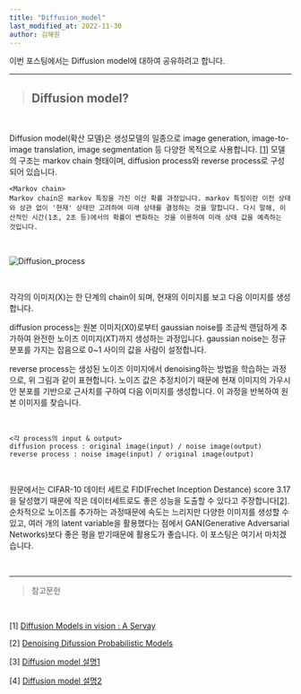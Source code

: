 ```yaml
---
title: "Diffusion_model"
last_modified_at: 2022-11-30
author: 김혜원
---
```


이번 포스팅에서는 Diffusion model에 대하여 공유하려고 합니다.


---

>## Diffusion model?

&nbsp;

Diffusion model(확산 모델)은 생성모델의 일종으로 image generation, image-to-image translation, image segmentation 등 다양한 목적으로 사용합니다. [[1]](https://arxiv.org/abs/2209.04747) 모델의 구조는 markov chain 형태이며, diffusion process와 reverse process로 구성되어 있습니다.

    <Markov chain>
    Markov chain은 markov 특징을 가진 이산 확률 과정입니다. markov 특징이란 이전 상태와 상관 없이 '현재' 상태만 고려하여 미래 상태를 결정하는 것을 말합니다. 다시 말해, 이산적인 시간(1초, 2초 등)에서의 확률이 변화하는 것을 이용하여 미래 상태 값을 예측하는 것입니다.
&nbsp;

![Diffusion_process](https://img1.daumcdn.net/thumb/R1280x0/?scode=mtistory2&fname=https%3A%2F%2Fblog.kakaocdn.net%2Fdn%2FvwAn1%2FbtrNwkjFAn3%2FAvT141LiMsckI2XpEZtYSK%2Fimg.png)

&nbsp;

 각각의 이미지(X)는 한 단계의 chain이 되며, 현재의 이미지를 보고 다음 이미지를 생성합니다. 
 
 diffusion process는 원본 이미지(X0)로부터 gaussian noise를 조금씩 랜덤하게 추가하여 완전한 노이즈 이미지(XT)까지 생성하는 과정입니다. gaussian noise는 정규분포를 가지는 잡음으로 0~1 사이의 값을 사람이 설정합니다.
 
reverse process는 생성된 노이즈 이미지에서 denoising하는 방법을 학습하는 과정으로, 위 그림과 같이 표현합니다. 노이즈 값은 추정치이기 때문에 현재 이미지의 가우시안 분포를 기반으로 근사치를 구하여 다음 이미지를 생성합니다. 이 과정을 반복하여 원본 이미지를 찾습니다.

&nbsp;

    <각 process의 input & output>
    diffusion process : original image(input) / noise image(output)
    reverse process : noise image(input) / original image(output)

&nbsp;


원문에서는 CIFAR-10 데이터 세트로 FID(Frechet Inception Destance) score 3.17을 달성했기 때문에 작은 데이터세트로도 좋은 성능을 도출할 수 있다고 주장합니다[[2]](https://arxiv.org/abs/2006.11239). 순차적으로 노이즈를 추가하는 과정때문에 속도는 느리지만 다양한 이미지를 생성할 수 있고, 여러 개의 latent variable을 활용했다는 점에서 GAN(Generative Adversarial Networks)보다 좋은 평을 받기때문에 활용도가 좋습니다. 이 포스팅은 여기서 마치겠습니다.

&nbsp;

---
> 참고문헌

&nbsp;

[1] [Diffusion Models in vision : A Servay](https://arxiv.org/abs/2209.04747)

[2] [Denoising Difussion Probabilistic Models](https://arxiv.org/abs/2006.11239)

[3] [Diffusion model 설명1](https://process-mining.tistory.com/182)

[4] [Diffusion model 설명2](https://theaisummer.com/diffusion-models/#approximating-the-reverse-process-with-a-neural-network)


